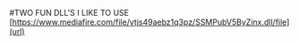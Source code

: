 #TWO FUN DLL'S I LIKE TO USE [https://www.mediafire.com/file/ytjs49aebz1q3pz/SSMPubV5ByZinx.dll/file](url)
